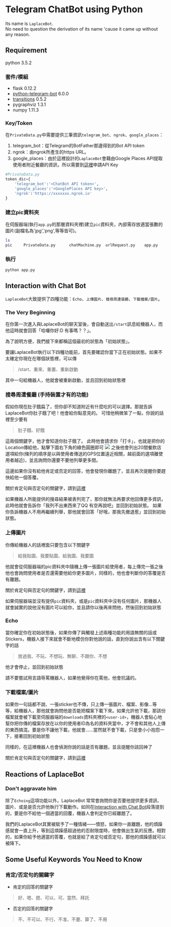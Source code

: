 # Telegram ChatBot using Python
Its name is `LaplaceBot`.   
No need to question the derivation of its name 'cause it came up without any reason.
## Requirement
 python 3.5.2
### 套件/模組
- flask 0.12.2
- [python-telegram-bot](https://github.com/python-telegram-bot/python-telegram-bot) 6.0.0
- [transitions](https://github.com/tyarkoni/transitions) 0.5.2
- pygraphviz 1.3.1
- numpy 1.11.3

### Key/Token
在`PrivateData.py`中需要提供三筆資訊`telegram_bot`、`ngrok`、`google_places`：
1. telegram_bot：從Telegram的BotFather那邊得到的Bot API token
1. ngrok：由ngrok所產生的https URL。
1. google_places：由於這裡設計的`LaplaceBot`會藉由Google Places API提取使用者附近餐廳的資訊，所以需要到[這裡](https://developers.google.com/places/web-service/get-api-key?hl=zh-tw)申請API Key

```python
#PrivateData.py
token_dic={
	'telegram_bot':'<ChatBot API token>',
	'google_places':'<GooglePlaces API key>',
	'ngrok':'https://xxxxxxx.ngrok.io'
}
```

### 建立pic資料夾
在伺服器端(執行`app.py`的那層資料夾裡)建立`pic`資料夾，內部需存放適當張數的圖片(副檔名為'jpg','png',等等皆可)。
```bash
ls
pic     PrivateData.py		chatMachine.py  urlRequest.py    app.py
```
### 執行
```python
python app.py
```
## <a name='interact'></a>Interaction with Chat Bot
`LaplaceBot`大致提供了四種功能：`Echo`、`上傳圖片`、`搜尋周遭餐廳`、`下載檔案/圖片`。
### The Very Beginning
在你第一次進入與LaplaceBot的聊天室後，會自動送出`/start`訊息給機器人，而他這時就會回答「哈囉你好:D
有事嗎？？」。  

為了說明方便，我們接下來都稱這個最初的狀態為「初始狀態」。

要讓LaplaceBot執行以下四種功能前，首先要確認你當下正在初始狀態。如果不太確定你現在在哪個狀態裡，可以傳
> /start、重來、重置、重新啟動  

其中一句給機器人，他就會被重新啟動，並且回到初始狀態裡

### 搜尋周遭餐廳 (手持裝置才有的功能)
假如你現在肚子餓扁了，但你卻不知道附近有什麼吃的可以選擇。那就告訴LaplaceBot你肚子餓了吧！他會給你點意見的。
可惜他稍微笨了一點，你說的話裡至少要有
> 肚子餓、好餓

這兩個關鍵字，他才會知道你肚子餓了。
此時他會請求你「打卡」，也就是把你的Location傳給他，點擊下圖右下角的綠色圓圈即可
![](https://i.imgur.com/03dyy1F.jpg)
之後他會列出20間餐飲店選項給你(條列的順序是以與使用者傳送的GPS位置遠近相關，越前面的選項離使用者越近)，並且詢問你還要不要他列舉更多間。

這邊如果你沒有給他肯定或否定的回答，他會發現你離題了，並且再次提醒你要趕快給他一個答覆。

關於肯定句與否定句的關鍵字，請到[這裡](#keyword)

如果機器人所能提供的搜尋結果被表列完了，那你就無法再要求他回傳更多資訊，此時他就會告訴你「我列不出東西來了QQ
有空再說吧」並回到初始狀態。
如果你告訴機器人不用再繼續列舉，那他就會回答「好哦，那我先撤退惹」並回到初始狀態。

### 上傳圖片
你傳給機器人的話裡面只要包含以下關鍵字
> 給我貼圖、我要貼圖、給我圖、我要圖

他就會從伺服器端的pic資料夾中隨機上傳一張圖片給使用者，每上傳完一張之後他也會詢問使用者是否還需要他給你更多圖片，同樣的，他也會判斷你的答覆是否有離題。

關於肯定句與否定句的關鍵字，請到[這裡](#keyword)


如果伺服器端並沒有提供`pic`資料夾，或是`pic`資料夾中沒有任何圖片，那機器人就會誠實的說他沒有圖片可以給你，並且請你以後再來問他，然後回到初始狀態

### Echo
當你確定你在初始狀態後，如果你傳了與觸發上述兩種功能的用語無關的話或Stickers，機器人接下來就會不斷地模仿你對他說的話，直到你說出含有以下關鍵字的話
>放過我、不玩、不想玩、無聊、不跟你、不想

他才會停止，並回到初始狀態

請不要嘗試用言語辱罵機器人，如果他覺得你在罵他，他會抗議的。

### 下載檔案/圖片
如果你一句話都不說、一張sticker也不傳，只上傳一張圖片、檔案、影像...等等，給機器人，那他就會詢問他是否能把檔案下載下來。如果允許他下載，那該份檔案就會被下載至伺服器端的`downloads`資料夾裡的`<user-id>`，機器人會貼心地幫你把你傳的檔案存放在以你的使用者ID為名的資料夾當中，才不會和其他人上傳的東西搞混。要是你不讓他下載，他就會......當然就不會下載，只是會小小抱怨一下，接著回到初始狀態

同樣的，在這裡機器人也會偵測你說的話是否有離題，並且提醒你該回神了

關於肯定句與否定句的關鍵字，請到[這裡](#keyword)

## Reactions of LaplaceBot
### Don't aggravate him
除了`Echoing`這項功能以外，LaplaceBot 常常會詢問你是否要他提供更多資訊、圖片、或是是否允許他執行下載動作。如同在[Interaction with Chat Bot](#interact)段落提到的，要是你不給他一個適當的回覆，機器人會判定你已經離題了。

我們的LaplaceBot其實被賦予了一種情緒——憤怒，如果你一直離題，他的煩躁感就會一直上升，等到這煩躁感超過他的忍耐限度時，他會做出生氣的反應。相對的，如果你給予他適當的答覆，也就是給了肯定句或否定句，那他的煩躁感就可以被降下。


## Some Useful Keywords You Need to Know
### <a name="keyword"></a>肯定/否定句的關鍵字
- 肯定的回答的關鍵字
> 好、嗯、摁、可以、可、當然、拜託

- 否定的回答的關鍵字
>不、不可以、不行、不准、不要、算了、不用
